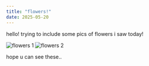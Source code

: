 ```yaml
---
title: "flowers!"
date: 2025-05-20
---
```

hello! trying to include some pics of flowers i saw today!

![flowers 1](/assets/images/IMG_2415.HEIC)
![flowers 2](/assets/IMG_2416.HEIC)

hope u can see these..
